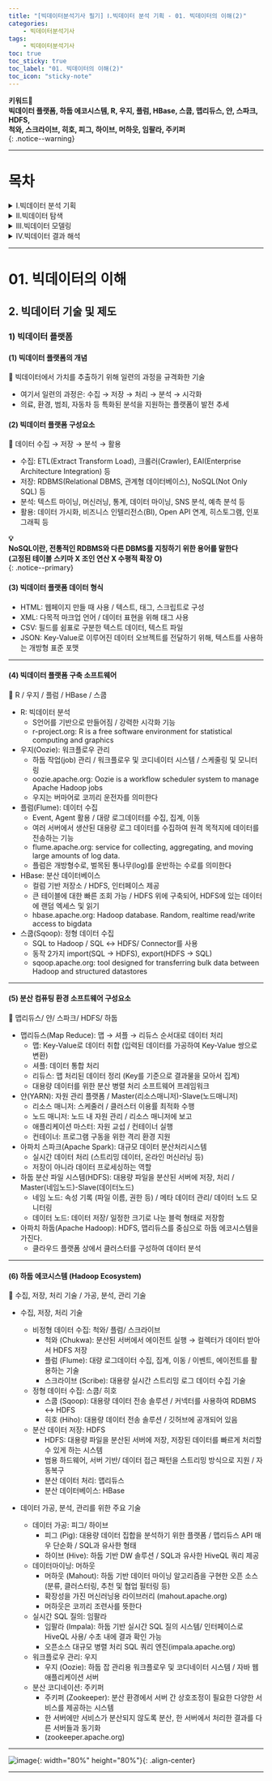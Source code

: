 ```yaml
---
title: "[빅데이터분석기사 필기] Ⅰ.빅데이터 분석 기획 - 01. 빅데이터의 이해(2)"
categories:
    - 빅데이터분석기사
tags:
    - 빅데이터분석기사
toc: true
toc_sticky: true
toc_label: "01. 빅데이터의 이해(2)"
toc_icon: "sticky-note"
---
```


**키워드🔑**<br>
**빅데이터 플랫폼, 하둡 에코시스템, R, 우지, 플럼, HBase, 스쿱, 맵리듀스, 얀, 스파크, HDFS, <br>
척와, 스크라이브, 히호, 피그, 하이브, 머하웃, 임팔라, 주키퍼**<br>
{: .notice--warning}

---

# 목차
<details>
<summary>Ⅰ.빅데이터 분석 기획</summary>
<div markdown="1">
    
[📝01. 빅데이터의 이해(1)](/빅데이터분석기사/bigdata010101/)<br>
[📝01. 빅데이터의 이해(2)](/빅데이터분석기사/bigdata010102/)<br>
[📝01. 빅데이터의 이해(3)](/빅데이터분석기사/bigdata010103/)<br>
[📝02. 데이터 분석 기획](/빅데이터분석기사/bigdata010201/)<br>
[📝03. 데이터 수집 및 저장 계획(1)](/빅데이터분석기사/bigdata010301/)<br>
[📝03. 데이터 수집 및 저장 계획(2)](/빅데이터분석기사/bigdata010302/)<br>
[📝03. 데이터 수집 및 저장 계획(3)](/빅데이터분석기사/bigdata010303/)<br>
[📝03. 데이터 수집 및 저장 계획(4)](/빅데이터분석기사/bigdata010304/)<br>
[📝03. 데이터 수집 및 저장 계획(5)](/빅데이터분석기사/bigdata010305/)<br>
    
</div>
</details>

<details>
<summary>Ⅱ.빅데이터 탐색</summary>
<div markdown="1">
    
[📝01. 데이터 전처리(1)](/빅데이터분석기사/bigdata020101/)<br>
[📝01. 데이터 전처리(2)](/빅데이터분석기사/bigdata020102/)<br>
[📝01. 데이터 전처리(3)](/빅데이터분석기사/bigdata020103/)<br>
[📝01. 데이터 전처리(4)](/빅데이터분석기사/bigdata020104/)<br>
[📝02. 데이터 탐색(1)](/빅데이터분석기사/bigdata020201/)<br>
[📝02. 데이터 탐색(2)](/빅데이터분석기사/bigdata020202/)<br>
[📝03. 통계기법 이해(1)](/빅데이터분석기사/bigdata020301/)<br>
[📝03. 통계기법 이해(2)](/빅데이터분석기사/bigdata020302/)<br>
[📝03. 통계기법 이해(3)](/빅데이터분석기사/bigdata020303/)<br>

</div>
</details>

<details>
<summary>Ⅲ.빅데이터 모델링</summary>
<div markdown="1">
    
[📝01. 분석 모형 설계(1)](/빅데이터분석기사/bigdata030101/)<br>
[📝01. 분석 모형 설계(2)](/빅데이터분석기사/bigdata030102/)<br>
[📝02. 분석기법 적용(1)](/빅데이터분석기사/bigdata030201/)<br>
[📝02. 분석기법 적용(2)](/빅데이터분석기사/bigdata030202/)<br>
[📝02. 분석기법 적용(3)](/빅데이터분석기사/bigdata030203/)<br>
[📝02. 분석기법 적용(4)](/빅데이터분석기사/bigdata030204/)<br>
[📝02. 분석기법 적용(5)](/빅데이터분석기사/bigdata030205/)<br>
[📝02. 분석기법 적용(6)](/빅데이터분석기사/bigdata030206/)<br>
[📝02. 분석기법 적용(7)](/빅데이터분석기사/bigdata030207/)<br>
[📝02. 분석기법 적용(8)](/빅데이터분석기사/bigdata030208/)<br>
[📝02. 분석기법 적용(9)](/빅데이터분석기사/bigdata030209/)<br>
[📝02. 분석기법 적용(10)](/빅데이터분석기사/bigdata030210/)<br>
[📝02. 분석기법 적용(11)](/빅데이터분석기사/bigdata030211/)<br>
[📝02. 분석기법 적용(12)](/빅데이터분석기사/bigdata030212/)<br>
    
</div>
</details>

<details>
<summary>Ⅳ.빅데이터 결과 해석</summary>
<div markdown="1">
    
[📝01. 분석 모형 평가 및 개선 (1)](/빅데이터분석기사/bigdata040101/)<br>
[📝01. 분석 모형 평가 및 개선 (2)](/빅데이터분석기사/bigdata040102/)<br>
[📝01. 분석 모형 평가 및 개선 (3)](/빅데이터분석기사/bigdata040103/)<br>
[📝01. 분석 모형 평가 및 개선 (4)](/빅데이터분석기사/bigdata040104/)<br>
[📝02. 분석 결과 해석 및 활용 (1)](/빅데이터분석기사/bigdata040201/)<br>
[📝02. 분석 결과 해석 및 활용 (2)](/빅데이터분석기사/bigdata040202/)<br>
[📝02. 분석 결과 해석 및 활용 (3)](/빅데이터분석기사/bigdata040203/)<br>
[📝02. 분석 결과 해석 및 활용 (4)](/빅데이터분석기사/bigdata040204/)<br>
    
</div>
</details>

---

# 01. 빅데이터의 이해

## 2. 빅데이터 기술 및 제도

### 1) 빅데이터 플랫폼

#### (1) 빅데이터 플랫폼의 개념
📌 빅데이터에서 가치를 추출하기 위해 일련의 과정을 규격화한 기술
- 여기서 일련의 과정은: 수집 → 저장 → 처리 → 분석 → 시각화
- 의료, 환경, 범죄, 자동차 등 특화된 분석을 지원하는 플랫폼이 발전 추세

#### (2) 빅데이터 플랫폼 구성요소
📌 데이터 수집 → 저장 → 분석 → 활용
- 수집: ETL(Extract Transform Load), 크롤러(Crawler), EAI(Enterprise Architecture Integration) 등
- 저장: RDBMS(Relational DBMS, 관계형 데이터베이스), NoSQL(Not Only SQL) 등
- 분석:  텍스트 마이닝, 머신러닝, 통계, 데이터 마이닝, SNS 분석, 예측 분석 등
- 활용: 데이터 가시화, 비즈니스 인텔리전스(BI), Open API 연계, 히스토그램, 인포그래픽 등

**💡**<br>
**NoSQL이란, 전통적인 RDBMS와 다른 DBMS를 지칭하기 위한 용어를 말한다**<br>
**(고정된 테이블 스키마 X 조인 연산 X 수평적 확장 O)**<br>
{: .notice--primary}

#### (3) 빅데이터 플랫폼 데이터 형식
- HTML: 웹페이지 만들 때 사용 / 텍스트, 태그, 스크립트로 구성
- XML: 다목적 마크업 언어 / 데이터 표현을 위해 태그 사용
- CSV: 필드를 쉼표로 구분한 텍스트 데이터, 텍스트 파일
- JSON: Key-Value로 이루어진 데이터 오브젝트를 전달하기 위해, 텍스트를 사용하는 개방형 표준 포맷

---

#### (4) 빅데이터 플랫폼 구축 소프트웨어
📌 R / 우지 / 플럼 / HBase / 스쿱
- R: 빅데이터 분석
    - S언어를 기반으로 만들어짐 / 강력한 시각화 기능
    - r-project.org: R is a free software environment for statistical computing and graphics
- 우지(Oozie): 워크플로우 관리
    - 하둡 작업(job) 관리 / 워크플로우 및 코디네이터 시스템 / 스케줄링 및 모니터링
    - oozie.apache.org: Oozie is a workflow scheduler system to manage Apache Hadoop jobs
    - 우지는 버마어로 코끼리 운전자를 의미한다
- 플럼(Flume): 데이터 수집
    - Event, Agent 활용 / 대량 로그데이터를 수집, 집계, 이동
    - 여러 서버에서 생산된 대용량 로그 데이터를 수집하여 원격 목적지에 데이터를 전송하는 기능
    - flume.apache.org: service for collecting, aggregating, and moving large amounts of log data.
    - 플럼은 개방형수로, 벌목된 통나무(log)를 운반하는 수로를 의미한다
- HBase: 분산 데이터베이스
    - 컬럼 기반 저장소 / HDFS, 인터페이스 제공
    - 큰 테이블에 대한 빠른 조회 가능 / HDFS 위에 구축되어, HDFS에 있는 데이터에 랜덤 엑세스 및 읽기
    - hbase.apache.org: Hadoop database. Random, realtime read/write access to bigdata
- 스쿱(Sqoop): 정형 데이터 수집
    - SQL to Hadoop / SQL ↔ HDFS/ Connector를 사용
    - 동작 2가지 import(SQL → HDFS), export(HDFS → SQL)
    - sqoop.apache.org: tool designed for transferring bulk data between Hadoop and structured datastores
 
---

#### (5) 분산 컴퓨팅 환경 소프트웨어 구성요소
📌 맵리듀스/ 얀/ 스파크/ HDFS/ 하둡
- 맵리듀스(Map Reduce): 맵 → 셔플 → 리듀스 순서대로 데이터 처리
    - 맵: Key-Value로 데이터 취합 (입력된 데이터를 가공하여 Key-Value 쌍으로 변환)
    - 셔플: 데이터 통합 처리
    - 리듀스: 맵 처리된 데이터 정리 (Key를 기준으로 결과물을 모아서 집계)
    - 대용량 데이터를 위한 분산 병렬 처리 소프트웨어 프레임워크
- 얀(YARN): 자원 관리 플랫폼 / Master(리소스매니저)-Slave(노드매니저)
    - 리소스 매니저: 스케줄러 / 클러스터 이용률 최적화 수행
    - 노드 매니저: 노드 내 자원 관리 / 리소스 매니저에 보고
    - 애플리케이션 마스터: 자원 교섭 / 컨테이너 실행
    - 컨테이너: 프로그램 구동을 위한 격리 환경 지원
- 아파치 스파크(Apache Spark): 대규모 데이터 분산처리시스템
    - 실시간 데이터 처리 (스트리밍 데이터, 온라인 머신러닝 등)
    - 저장이 아니라 데이터 프로세싱하는 역할
- 하둡 분산 파일 시스템(HDFS): 대용량 파일을 분산된 서버에 저장, 처리 / Master(네임노드)-Slave(데이터노드)
    - 네임 노드: 속성 기록 (파일 이름, 권한 등) / 메타 데이터 관리/ 데이터 노드 모니터링
    - 데이터 노드: 데이터 저장/ 일정한 크기로 나눈 블럭 형태로 저장함
- 아파치 하둡(Apache Hadoop): HDFS, 맵리듀스를 중심으로 하둡 에코시스템을 가진다.
    - 클라우드 플랫폼 상에서 클러스터를 구성하여 데이터 분석

---

#### (6) 하둡 에코시스템 (Hadoop Ecosystem)
📌 수집, 저장, 처리 기술 / 가공, 분석, 관리 기술
- 수집, 저장, 처리 기술
    - 비정형 데이터 수집: 척와/ 플럼/ 스크라이브
        - 척와 (Chukwa): 분산된 서버에서 에이전트 실행 → 컬렉터가 데이터 받아서 HDFS 저장
        - 플럼 (Flume): 대량 로그데이터 수집, 집계, 이동 / 이벤트, 에이전트를 활용하는 기술
        - 스크라이브 (Scribe): 대용량 실시간 스트리밍 로그 데이터 수집 기술
    - 정형 데이터 수집: 스쿱/ 히호
        - 스쿱 (Sqoop): 대용량 데이터 전송 솔루션 / 커넥터를 사용하여 RDBMS ↔ HDFS
        - 히호 (Hiho): 대용량 데이터 전송 솔루션 / 깃허브에 공개되어 있음
    - 분산 데이터 저장: HDFS
        - HDFS: 대용량 파일을 분산된 서버에 저장, 저장된 데이터를 빠르게 처리할 수 있게 하는 시스템
        - 범용 하드웨어, 서버 기반/ 데이터 접근 패턴을 스트리밍 방식으로 지원 / 자동복구
        - 분산 데이터 처리: 맵리듀스
        - 분산 데이터베이스: HBase

- 데이터 가공, 분석, 관리를 위한 주요 기술
    - 데이터 가공: 피그/ 하이브
        - 피그 (Pig): 대용량 데이터 집합을 분석하기 위한 플랫폼 / 맵리듀스 API 매우 단순화 / SQL과 유사한 형태
        - 하이브 (Hive): 하둡 기반 DW 솔루션 / SQL과 유사한 HiveQL 쿼리 제공
    - 데이터마이닝: 머하웃
        - 머하웃 (Mahout): 하둡 기반 데이터 마이닝 알고리즘을 구현한 오픈 소스 (분류, 클러스터링, 추천 및 협업 필터링 등)
        - 확장성을 가진 머신러닝용 라이브러리 (mahout.apache.org)
        - 머하웃은 코끼리 조련사를 뜻한다
    - 실시간 SQL 질의: 임팔라
        - 임팔라 (Impala): 하둡 기반 실시간 SQL 질의 시스템/ 인터페이스로 HiveQL 사용/ 수초 내에 결과 확인 가능
        - 오픈소스 대규모 병렬 처리 SQL 쿼리 엔진(impala.apache.org)
    - 워크플로우 관리: 우지
        - 우지 (Oozie): 하둡 잡 관리용 워크플로우 및 코디네이터 시스템 / 자바 웹 애플리케이션 서버
    - 분산 코디네이션: 주키퍼
        - 주키퍼 (Zookeeper): 분산 환경에서 서버 간 상호조정이 필요한 다양한 서비스를 제공하는 시스템
        - 한 서버에만 서비스가 분산되지 않도록 분산, 한 서버에서 처리한 결과를 다른 서버들과 동기화
        - (zookeeper.apache.org)

---

![image](https://user-images.githubusercontent.com/55765292/135961837-f6f13463-d2b0-4cee-b8d7-78cfe9486dd3.png){: width="80%" height="80%"}{: .align-center}

---

